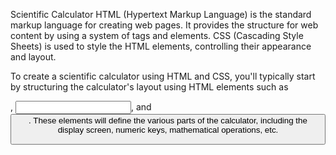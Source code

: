 Scientific Calculator
HTML (Hypertext Markup Language) is the standard markup language for creating web pages. It provides the structure for web content by using a system of tags and elements. CSS (Cascading Style Sheets) is used to style the HTML elements, controlling their appearance and layout.

To create a scientific calculator using HTML and CSS, you'll typically start by structuring the calculator's layout using HTML elements such as <div>, <input>, and <button>. These elements will define the various parts of the calculator, including the display screen, numeric keys, mathematical operations, etc.
